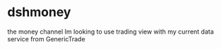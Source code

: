 # dshmoney
the money channel 
Im looking to use trading view with my current data service from GenericTrade

